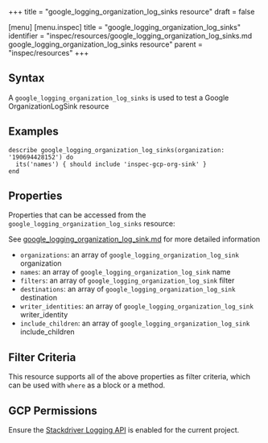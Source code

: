 +++
title = "google_logging_organization_log_sinks resource"
draft = false

[menu]
  [menu.inspec]
    title = "google_logging_organization_log_sinks"
    identifier = "inspec/resources/google_logging_organization_log_sinks.md google_logging_organization_log_sinks resource"
    parent = "inspec/resources"
+++


## Syntax
A `google_logging_organization_log_sinks` is used to test a Google OrganizationLogSink resource

## Examples
```
describe google_logging_organization_log_sinks(organization: '190694428152') do
  its('names') { should include 'inspec-gcp-org-sink' }
end
```

## Properties
Properties that can be accessed from the `google_logging_organization_log_sinks` resource:

See [google_logging_organization_log_sink.md](google_logging_organization_log_sink.md) for more detailed information
  * `organizations`: an array of `google_logging_organization_log_sink` organization
  * `names`: an array of `google_logging_organization_log_sink` name
  * `filters`: an array of `google_logging_organization_log_sink` filter
  * `destinations`: an array of `google_logging_organization_log_sink` destination
  * `writer_identities`: an array of `google_logging_organization_log_sink` writer_identity
  * `include_children`: an array of `google_logging_organization_log_sink` include_children

## Filter Criteria
This resource supports all of the above properties as filter criteria, which can be used
with `where` as a block or a method.

## GCP Permissions

Ensure the [Stackdriver Logging API](https://console.cloud.google.com/apis/library/logging.googleapis.com/) is enabled for the current project.
